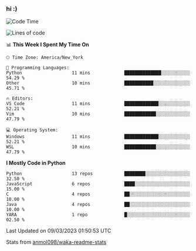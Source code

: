 ### hi :)

<!--START_SECTION:waka-->
![Code Time](http://img.shields.io/badge/Code%20Time-955%20hrs%2010%20mins-blue)

![Lines of code](https://img.shields.io/badge/From%20Hello%20World%20I%27ve%20Written-2.0%20million%20lines%20of%20code-blue)

📊 **This Week I Spent My Time On** 

```text
🕑︎ Time Zone: America/New_York

💬 Programming Languages: 
Python                   11 mins             ██████████████░░░░░░░░░░░   54.29 % 
Other                    10 mins             ███████████░░░░░░░░░░░░░░   45.71 % 

🔥 Editors: 
VS Code                  11 mins             █████████████░░░░░░░░░░░░   52.21 % 
Vim                      10 mins             ████████████░░░░░░░░░░░░░   47.79 % 

💻 Operating System: 
Windows                  11 mins             █████████████░░░░░░░░░░░░   52.21 % 
WSL                      10 mins             ████████████░░░░░░░░░░░░░   47.79 % 
```

**I Mostly Code in Python** 

```text
Python                   13 repos            ████████░░░░░░░░░░░░░░░░░   32.50 % 
JavaScript               6 repos             ████░░░░░░░░░░░░░░░░░░░░░   15.00 % 
C                        4 repos             ██░░░░░░░░░░░░░░░░░░░░░░░   10.00 % 
Java                     4 repos             ██░░░░░░░░░░░░░░░░░░░░░░░   10.00 % 
YARA                     1 repo              █░░░░░░░░░░░░░░░░░░░░░░░░   02.50 % 
```




 Last Updated on 09/03/2023 01:50:53 UTC
<!--END_SECTION:waka-->

Stats from [anmol098/waka-readme-stats](https://github.com/anmol098/waka-readme-stats)